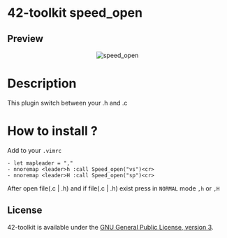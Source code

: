 42-toolkit	speed_open
==========

## Preview

<p align="center" >
	<img src="https://raw.github.com/QuentinPerez/42-toolkit/master/doc/images/speed_open.png" alt="speed_open" title="speed_open">
</p>

# Description

This plugin switch between your .h and .c

# How to install ?

Add to your <code>.vimrc</code>

    - let mapleader = ","
    - nnoremap <leader>h :call Speed_open("vs")<cr>
    - nnoremap <leader>H :call Speed_open("sp")<cr>

After open file(.c | .h) and if file(.c | .h) exist press in <code>NORMAL</code> mode <code>,h</code> or <code>,H</code>

## License

42-toolkit is available under the [GNU General Public License, version 3](LICENSE).
